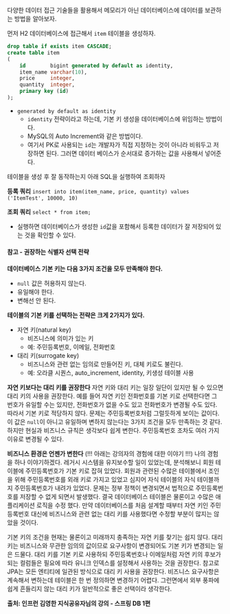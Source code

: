 다양한 데이터 접근 기술들을 활용해서 메모리가 아닌 데이터베이스에 데이터를 보관하는 방법을 알아보자.

먼저 H2 데이터베이스에 접근해서 `item` 테이블을 생성하자.
```sql
drop table if exists item CASCADE;  
create table item  
(  
    id        bigint generated by default as identity,  
    item_name varchar(10),  
    price     integer,  
    quantity  integer,  
    primary key (id)  
);
```
- `generated by default as identity`
	- `identity` 전략이라고 하는데, 기본 키 생성을 데이터베이스에 위임하는 방법이다.
	- MySQL의 Auto Increment와 같은 방법이다.
	- 여기서 PK로 사용되는 `id`는 개발자가 직접 지정하는 것이 아니라 비워두고 저장하면 된다. 그러면 데이터 베이스가 순서대로 증가하는 값을 사용해서 넣어준다.

테이블을 생성 후 잘 동작하는지 아래 SQL을 실행하여 조회하자

**등록 쿼리**
`insert into item(item_name, price, quantity) values ('ItemTest', 10000, 10)`

**조회 쿼리**
`select * from item;`

- 실행하면 데이터베이스가 생성한 `id`값을 포함해서 등록한 데이터가 잘 저장되어 있는 것을 확인할 수 있다.

#### 참고 - 권장하는 식별자 선택 전략
**데이터베이스 기본 키는 다음 3가지 조건을 모두 만족해야 한다.**
- `null` 값은 허용하지 않는다.
- 유일해야 한다.  
- 변해선 안 된다.

**테이블의 기본 키를 선택하는 전략은 크게 2가지가 있다.**
- 자연 키(natural key)
	- 비즈니스에 의미가 있는 키
	- 예: 주민등록번호, 이메일, 전화번호
- 대리 키(surrogate key)
	- 비즈니스와 관련 없는 임의로 만들어진 키, 대체 키로도 불린다.  
	- 예: 오라클 시퀀스, auto_increment, identity, 키생성 테이블 사용

**자연 키보다는 대리 키를 권장한다**
자연 키와 대리 키는 일장 일단이 있지만 될 수 있으면 대리 키의 사용을 권장한다.
예를 들어 자연 키인 전화번호를 기본 키로 선택한다면 그 번호가 유일할 수는 있지만, 전화번호가 없을 수도 있고 전화번호가 변경될 수도 있다.
따라서 기본 키로 적당하지 않다.
문제는 주민등록번호처럼 그럴듯하게 보이는 값이다.
이 값은 `null`이 아니고 유일하며 변하지 않는다는 3가지 조건을 모두 만족하는 것 같다.
하지만 현실과 비즈니스 규칙은 생각보다 쉽게 변한다. 주민등록번호 조차도 여러 가지 이유로 변경될 수 있다.

**비즈니스 환경은 언젠가 변한다**
(!!! 아래는 강의자의 경험에 대한 이야기 !!!)
나의 경험을 하나 이야기하겠다. 
레거시 시스템을 유지보수할 일이 있었는데, 분석해보니 회원 테이블에 주민등록번호가 기본 키로 잡혀 있었다.
회원과 관련된 수많은 테이블에서 조인을 위해 주민등록번호를 외래 키로 가지고 있었고 심지어 자식 테이블의 자식 테이블까지 주민등록번호가 내려가 있었다.
문제는 정부 정책이 변경되면서 법적으로 주민등록번호를 저장할 수 없게 되면서 발생했다.
결국 데이터베이스 테이블은 물론이고 수많은 애플리케이션 로직을 수정 했다.
만약 데이터베이스를 처음 설계할 때부터 자연 키인 주민등록번호 대신에 비즈니스와 관련 없는 대리 키를 사용했다면 수정할 부분이 많지는 않았을 것이다.

기본 키의 조건을 현재는 물론이고 미래까지 충족하는 자연 키를 찾기는 쉽지 않다.
대리 키는 비즈니스와 무관한 임의의 값이므로 요구사항이 변경되어도 기본 키가 변경되는 일은 드물다.
대리 키를 기본 키로 사용하되 주민등록번호나 이메일처럼 자연 키의 후보가 되는 컬럼들은 필요에 따라 유니크 인덱스를 설정해서 사용하는 것을 권장한다.
참고로 JPA는 모든 엔티티에 일관된 방식으로 대리 키 사용을 권장한다.
비즈니스 요구사항은 계속해서 변하는데 테이블은 한 번 정의하면 변경하기 어렵다. 그런면에서 외부 풍파에 쉽게 흔들리지 않는 대리 키가 일반적으로 좋은 선택이라 생각한다.

__출처: 인프런 김영한 지식공유자님의 강의 - 스프링 DB 1편__